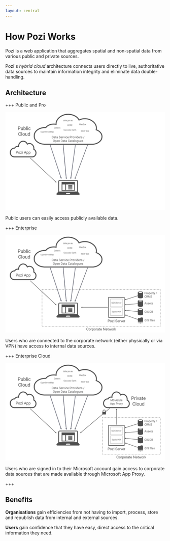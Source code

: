 ```yaml
---
layout: central
---
```


# How Pozi Works

Pozi is a web application that aggregates spatial and non-spatial data from various public and private sources.

Pozi's *hybrid cloud* architecture connects users directly to live, authoritative data sources to maintain information integrity and eliminate data double-handling.

## Architecture

+++ Public and Pro

![](/static/draw.io/network-diagram-public-pro.png)

Public users can easily access publicly available data.

+++ Enterprise

![](/static/draw.io/network-diagram-enterprise.png)

Users who are connected to the corporate network (either physically or via VPN) have access to internal data sources.

+++ Enterprise Cloud

![](/static/draw.io/network-diagram-enterprise-cloud.png)

Users who are signed in to their Microsoft account gain access to corporate data sources that are made available through Microsoft App Proxy.

+++

## Benefits

**Organisations** gain efficiencies from not having to import, process, store and republish data from internal and external sources.

**Users** gain confidence that they have easy, direct access to the critical information they need.
